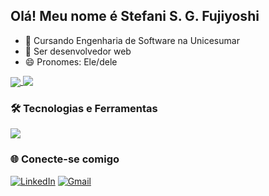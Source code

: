 ## Olá! Meu nome é Stefani S. G. Fujiyoshi

- 🌱 Cursando Engenharia de Software na Unicesumar
- 🎯 Ser desenvolvedor web
- 😄 Pronomes: Ele/dele

<a href="https://github.com/StefaniFujiyoshi/readme.md">
  <img align="center" src="https://github-readme-stats.vercel.app/api?username=StefaniFujiyoshi&count_private=true&show_icons=true&theme=github_dark"/>
</a>

<a href="https://github.com/StefaniFujiyoshi/readme.md">
  <img align="top" src="https://github-readme-stats.vercel.app/api/top-langs/?username=StefaniFujiyoshi&layout=compact&theme=github_dark"/>
</a>

### 🛠️ Tecnologias e Ferramentas

<img src="https://skillicons.dev/icons?i=html,css,github,vscode" />

### 🌐 Conecte-se comigo

[![LinkedIn](https://img.shields.io/badge/LinkedIn-blue?logo=linkedin&logoColor=white)](www.linkedin.com/in/stefani-sayuri-grilo-fujiyoshi)
[![Gmail](https://img.shields.io/badge/Gmail-red?logo=gmail&logoColor=white)](https://mail.google.com/mail/?view=cm&fs=1&to=grilofujiyoshi@gmail.com)
